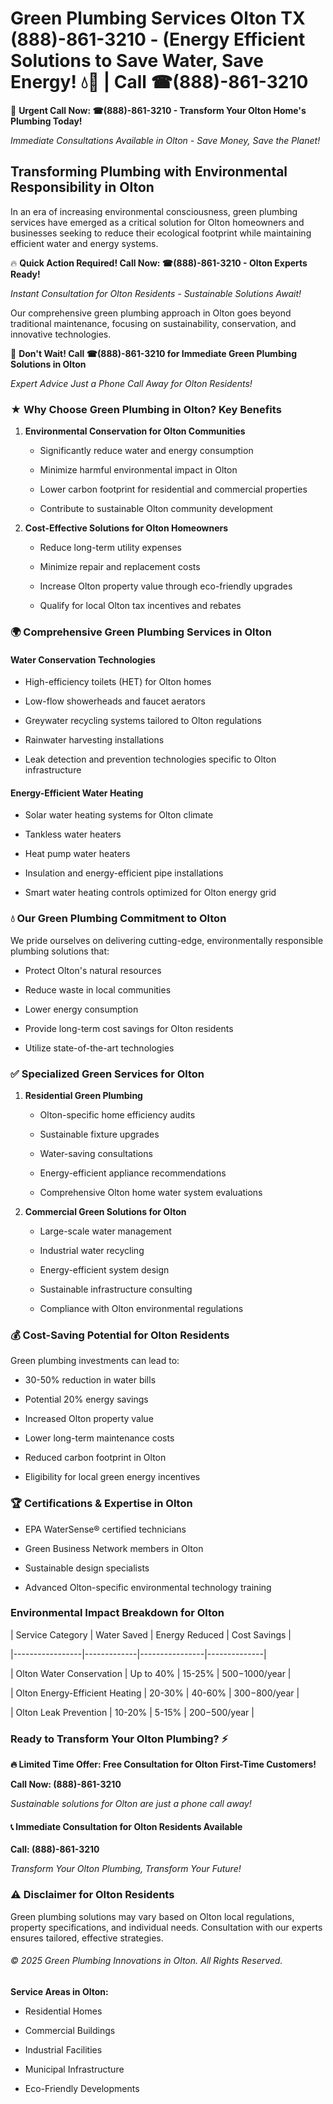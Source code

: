 # Green Plumbing Services Olton TX (888)-861-3210 - (Energy Efficient Solutions to Save Water, Save Energy! 💧🌿 | Call ☎(888)-861-3210

🚨 **Urgent Call Now: ☎(888)-861-3210 - Transform Your Olton Home's Plumbing Today!**
*Immediate Consultations Available in Olton - Save Money, Save the Planet!*

## Transforming Plumbing with Environmental Responsibility in Olton

In an era of increasing environmental consciousness, green plumbing services have emerged as a critical solution for Olton homeowners and businesses seeking to reduce their ecological footprint while maintaining efficient water and energy systems. 

🔥 **Quick Action Required! Call Now: ☎(888)-861-3210 - Olton Experts Ready!**
*Instant Consultation for Olton Residents - Sustainable Solutions Await!*

Our comprehensive green plumbing approach in Olton goes beyond traditional maintenance, focusing on sustainability, conservation, and innovative technologies.

🚨 **Don't Wait! Call ☎(888)-861-3210 for Immediate Green Plumbing Solutions in Olton**
*Expert Advice Just a Phone Call Away for Olton Residents!*

### ★ Why Choose Green Plumbing in Olton? Key Benefits

1. **Environmental Conservation for Olton Communities** 
   - Significantly reduce water and energy consumption
   - Minimize harmful environmental impact in Olton
   - Lower carbon footprint for residential and commercial properties
   - Contribute to sustainable Olton community development

2. **Cost-Effective Solutions for Olton Homeowners** 
   - Reduce long-term utility expenses
   - Minimize repair and replacement costs
   - Increase Olton property value through eco-friendly upgrades
   - Qualify for local Olton tax incentives and rebates

### 🌍 Comprehensive Green Plumbing Services in Olton

#### Water Conservation Technologies
- High-efficiency toilets (HET) for Olton homes
- Low-flow showerheads and faucet aerators
- Greywater recycling systems tailored to Olton regulations
- Rainwater harvesting installations
- Leak detection and prevention technologies specific to Olton infrastructure

#### Energy-Efficient Water Heating
- Solar water heating systems for Olton climate
- Tankless water heaters
- Heat pump water heaters
- Insulation and energy-efficient pipe installations
- Smart water heating controls optimized for Olton energy grid

### 💧 Our Green Plumbing Commitment to Olton

We pride ourselves on delivering cutting-edge, environmentally responsible plumbing solutions that:
- Protect Olton's natural resources
- Reduce waste in local communities
- Lower energy consumption
- Provide long-term cost savings for Olton residents
- Utilize state-of-the-art technologies

### ✅ Specialized Green Services for Olton

1. **Residential Green Plumbing**
   - Olton-specific home efficiency audits
   - Sustainable fixture upgrades
   - Water-saving consultations
   - Energy-efficient appliance recommendations
   - Comprehensive Olton home water system evaluations

2. **Commercial Green Solutions for Olton**
   - Large-scale water management
   - Industrial water recycling
   - Energy-efficient system design
   - Sustainable infrastructure consulting
   - Compliance with Olton environmental regulations

### 💰 Cost-Saving Potential for Olton Residents

Green plumbing investments can lead to:
- 30-50% reduction in water bills
- Potential 20% energy savings
- Increased Olton property value
- Lower long-term maintenance costs
- Reduced carbon footprint in Olton
- Eligibility for local green energy incentives

### 🏆 Certifications & Expertise in Olton

- EPA WaterSense® certified technicians
- Green Business Network members in Olton
- Sustainable design specialists
- Advanced Olton-specific environmental technology training

### Environmental Impact Breakdown for Olton

| Service Category | Water Saved | Energy Reduced | Cost Savings |
|-----------------|-------------|----------------|--------------|
| Olton Water Conservation | Up to 40% | 15-25% | $500-$1000/year |
| Olton Energy-Efficient Heating | 20-30% | 40-60% | $300-$800/year |
| Olton Leak Prevention | 10-20% | 5-15% | $200-$500/year |

### Ready to Transform Your Olton Plumbing? ⚡

**🔥 Limited Time Offer: Free Consultation for Olton First-Time Customers!**

**Call Now: (888)-861-3210**
*Sustainable solutions for Olton are just a phone call away!*

#### 📞 Immediate Consultation for Olton Residents Available

**Call: (888)-861-3210**
*Transform Your Olton Plumbing, Transform Your Future!*

### ⚠️ Disclaimer for Olton Residents

Green plumbing solutions may vary based on Olton local regulations, property specifications, and individual needs. Consultation with our experts ensures tailored, effective strategies.

###### © 2025 Green Plumbing Innovations in Olton. All Rights Reserved.

**Service Areas in Olton:** 
- Residential Homes
- Commercial Buildings
- Industrial Facilities
- Municipal Infrastructure
- Eco-Friendly Developments